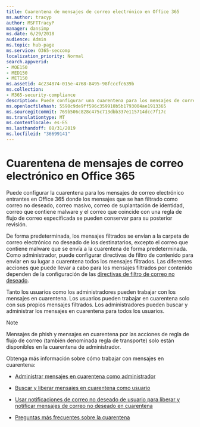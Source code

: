 ```yaml
---
title: Cuarentena de mensajes de correo electrónico en Office 365
ms.author: tracyp
author: MSFTTracyP
manager: dansimp
ms.date: 6/29/2018
audience: Admin
ms.topic: hub-page
ms.service: O365-seccomp
localization_priority: Normal
search.appverid:
- MOE150
- MED150
- MET150
ms.assetid: 4c234874-015e-4768-8495-98fcccfc639b
ms.collection:
- M365-security-compliance
description: Puede configurar una cuarentena para los mensajes de correo electrónico entrantes en Office 365 donde los mensajes de correo electrónico entrantes que se filtraron como correo no deseado, masivo, correo de suplantación de identidad (phishing) y malware se pueden conservar para una revisión posterior.
ms.openlocfilehash: 5590c9de9ff596c359910b5b1793004ae1913365
ms.sourcegitcommit: 769b506c828c475c713dbb337e115714dcc7f17c
ms.translationtype: MT
ms.contentlocale: es-ES
ms.lasthandoff: 08/31/2019
ms.locfileid: "36699141"
---
```

# <a name="quarantine-email-messages-in-office-365"></a>Cuarentena de mensajes de correo electrónico en Office 365

Puede configurar la cuarentena para los mensajes de correo electrónico entrantes en Office 365 donde los mensajes que se han filtrado como correo no deseado, correo masivo, correo de suplantación de identidad, correo que contiene malware y el correo que coincide con una regla de flujo de correo especificada se pueden conservar para su posterior revisión.
  
De forma predeterminada, los mensajes filtrados se envían a la carpeta de correo electrónico no deseado de los destinatarios, excepto el correo que contiene malware que se envía a la cuarentena de forma predeterminada. Como administrador, puede configurar directivas de filtro de contenido para enviar en su lugar a cuarentena todos los mensajes filtrados. Las diferentes acciones que puede llevar a cabo para los mensajes filtrados por contenido dependen de la configuración de las [directivas de filtro de correo no deseado](configure-your-spam-filter-policies.md).
  
Tanto los usuarios como los administradores pueden trabajar con los mensajes en cuarentena. Los usuarios pueden trabajar en cuarentena solo con sus propios mensajes filtrados. Los administradores pueden buscar y administrar los mensajes en cuarentena para todos los usuarios.

> [!NOTE]
> Mensajes de phish y mensajes en cuarentena por las acciones de regla de flujo de correo (también denominada regla de transporte) solo están disponibles en la cuarentena de administrador.
  
Obtenga más información sobre cómo trabajar con mensajes en cuarentena:
  
- [Administrar mensajes en cuarentena como administrador](manage-quarantined-messages-and-files.md)

- [Buscar y liberar mensajes en cuarentena como usuario](find-and-release-quarantined-messages-as-a-user.md)

- [Usar notificaciones de correo no deseado de usuario para liberar y notificar mensajes de correo no deseado en cuarentena](use-spam-notifications-to-release-and-report-quarantined-messages.md)

- [Preguntas más frecuentes sobre la cuarentena](quarantine-faq.md)
